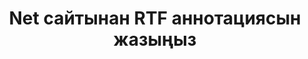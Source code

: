 ---
############################# Static ############################
layout: "auto-gen-annotation"

############################# Head ############################
head_title: "C# тіліндегі Net RTF Annotation API Annotate"
head_description: "RTF, кескіндер, сызбалар және құжат файл пішімінен танымал аннотация түрлерін жасауға және аннотациялауға арналған Net API."

############################# Header ############################
title: "Net сайтынан RTF аннотациясын жазыңыз"
description: ""
bg_image: "https://cms.admin.containerize.com/templates/aspose/App_Themes/V3/images/bg/header1.png"
bg_overlay: false
button:
    enable: true
    icon: "fas fa-arrow-down"
    label: "Тегін сынақ нұсқасын жүктеп алыңыз"
    link: "https://downloads.groupdocs.com/annotation/net"

############################# About ############################
about:
    enable: true
    title: "GroupDocs туралы. Net API үшін аннотация"
    content: |
        GroupDocs.Annotation for Net API — PDF, Word және Mac, Windows немесе Ubuntu жүйелеріндегі басқа құжаттарға аннотациялар қосуға мүмкіндік беретін кітапхана. [GroupDocs.Annotation for Net](/annotation/net) — кескіндерден және басқа да әртүрлі құжаттардан аннотацияларды жасауға, қосуға, өңдеуге, жоюға, шығарып алуға және экспорттауға жан-жақты қолдау көрсететін аннотацияларды басқаруға арналған жергілікті Net API. Қолдау көрсетілетін құжат пішімдерінің толық тізімін осы [бетте](https://docs.groupdocs.com/annotation/net/supported-document-formats/) көруге болады.
        Бұл кітапхана тек RTF құжатымен ғана емес, Word, Excel, PowerPoint, Outlook электрондық пошталары, Visio, Adobe, OpenDocument, OpenOffice, Photoshop, AutoCad және т.б. сияқты көптеген құжаттар түрлерімен жұмыс істеуге мүмкіндік береді.
        GroupDocs.Annotation for Net API сізге жаңа ескертпелер жасауға және қосуға, аннотацияларды өңдеуге, түсініктемелерді, аннотацияларды шығарып алуға және оларды құжаттардан жоюға мүмкіндік береді. Кітапхана 13 түрлі аннотация түрлерін қолдайды, соның ішінде мәтін, полисызық, аймақ, астын сызу, нүкте, су таңбасы, көрсеткі, эллипс, мәтінді ауыстыру, қашықтық, мәтін өрісі, PDF, HTML, Microsoft Word құжаттарындағы ресурстарды өңдеу, электрондық кестелер, диаграммалар, презентациялар, сызбалар, кескіндер және басқа да көптеген файл пішімдері.
        Мысал (төменде қараңыз) RTF құжатымен жұмыс істеуді көрсетеді, бұл мысалда GroupDocs бағдарламасымен жұмыс істеудің негізгі қадамдарын көруге болады. Аннотация: Лицензияны орнату, жұмыс істегіңіз келетін құжатты ашу, файл жасау аннотация, талаптарыңызға сәйкес аннотация сипаттарын орнату үшін деректер нысандарын қосу және нәтижені қажетті орынға сақтау. Сондай-ақ қолдау көрсетілетін мүмкіндіктерді [github бет](https://github.com/groupdocs-annotation/GroupDocs.Annotation-for-.NET) немесе [documentation](https://docs.groupdocs.com/annotation/net/getting-started/) өнімінен толығырақ қарауға болады.

############################# Steps ############################
howTo_Add:
steps_Add:
    enable: true
    title_left: "Net жүйесінде RTF файлына аннотацияларды қосу қадамдары"
    content_left: |
        [GroupDocs.Annotation](/annotation/net/) желі әзірлеушілеріне бірнеше оңай қадамдарды орындау арқылы кез келген желіге негізделген қолданбадағы RTF файлдарына әртүрлі аннотация түрлерін қосуды жеңілдетеді.
        *   Түсініктеме мен күні бар Жауап нысандарын жасаңыз.
        *   AreaAnnotation нысанын жасаңыз, аймақ опцияларын орнатыңыз және жауаптарды қосыңыз.
        *   Аннотатор нысанын жасаңыз және аймаққа аннотация қосыңыз.
        *   Шығару файлын сақтаңыз.
    title_right: "Жүйе талаптары"
    content_right: |
        Net API үшін GroupDocs.Аннотацияға барлық негізгі платформалар мен операциялық жүйелерде қолдау көрсетіледі. Төмендегі кодты орындамас бұрын, жүйеде келесі алғышарттар орнатылғанына көз жеткізіңіз.
        *   Операциялық жүйелер: Microsoft Windows, Linux, MacOS
        *   Әзірлеу орталары: Visual Studio, Xamarin, MonoDevelop
        *   Frameworks: .NET Framework, .NET Standard, .NET Core, Mono
        *   .NET үшін GroupDocs.Annotation бағдарламасының соңғы нұсқасын [NuGet] сайтынан жүктеп алыңыз (https://www.nuget.org/packages/groupdocs.annotation)

############################# Preview ############################
preview_Add:
    enable: true
    title: Аннотацияны алдын ала қарау және код үлгісі
    content: |
        ![Annotation preview image](https://docs.groupdocs.com/annotation/java/images/add-text-field-annotation.png)
    code: |
        ```cs
        //Add text field annotation to the document from local disk
        using (Annotator annotator = new Annotator("input.bmp"))
        {
            TextFieldAnnotation textField = new TextFieldAnnotation
            {
                BackgroundColor = 65535,
                Box = new Rectangle(100, 100, 100, 100),
                CreatedOn = DateTime.Now,
                Text = "Some text",
                FontColor = 65535,
                FontSize = 12,
                Message = "This is text field annotation",
                Opacity = 0.7,
                PageNumber = 0,
                PenStyle = PenStyle.Dot,
                PenWidth = 3,
                FontFamily = "Arial",
                TextHorizontalAlignment = HorizontalAlignment.Center,
                Replies = new List
                {
                    new Reply
                    {
                        Comment = "First comment",
                        RepliedOn = DateTime.Now
                    },
                    new Reply
                    {
                        Comment = "Second comment",
                        RepliedOn = DateTime.Now
                    }
                }
            };
            annotator.Add(textField);
            annotator.Save("result.bmp");
        }
        ```

############################# Steps ############################
howTo_Remove:
steps_Remove:
    enable: true
    title_left: "Net жүйесіндегі RTF файлынан аннотацияларды жою қадамдары"
    content_left: |
        [GroupDocs.Annotation](/annotation/net/) Net әзірлеушілеріне бірнеше оңай қадамдарды орындау арқылы кез келген желіге негізделген қолданбадағы RTF файлдарынан аннотация мәліметтерін жоюды жеңілдетеді.
        *   Түсініктеме мен күні бар Жауап нысандарын жасаңыз.
        *   SaveOptions нысанын жасаңыз және AnnotationTypes = AnnotationType.None орнатыңыз.
        *   Нәтижелік құжат жолы немесе ағыны және SaveOptions нысаны бар қоңырауды сақтау әдісі.

############################# Preview ############################
preview_Remove:
    enable: true
    code: |
        ```cs
        // 1- How to remove annotation from document using annotation index
        
        using (Annotator annotator = new Annotator("result.bmp"))
        {
            annotator.Remove(0);
            annotator.Save("removed.bmp");
        }
        
        // 2- How to remove annotation from document using annotation object
        
        using (Annotator annotator = new Annotator("result.bmp"))
        {
            var tmp = annotator.Get();
            annotator.Remove(tmp[0]);
            annotator.Save("removed.bmp");
        }
        
        // 3- How to remove some annotations from document using list of ID’s
        
        using (Annotator annotator = new Annotator("result.bmp"))
        {
            var idList = new List{1, 2, 3};
            annotator.Remove(idList);
            annotator.Save("removed.bmp");
        }
        
        // 4- How to remove some annotations from document using list of annotations
        
        using (Annotator annotator = new Annotator("result.bmp"))
        {
            var tmp = annotator.Get();
            annotator.Remove(tmp);
            annotator.Save("removed.bmp");
        }
        ```

############################# Steps ############################
howTo_Edit:
steps_Edit:
    enable: true
    title_left: "Net жүйесінде RTF аннотацияларын өңдеу қадамдары"
    content_left: |
        [GroupDocs.Annotation](/annotation/net/) Net әзірлеушілеріне бірнеше оңай қадамдарды орындау арқылы кез келген желіге негізделген қолданбадағы RTF файлдарының әртүрлі аннотация сипаттарын жаңартуды жеңілдетеді.
        *   Кіріс құжат жолы бар аннотатор нысанын құру немесе ImportAnnotations көмегімен даналық LoadOptions ағыны = шын.
        *   Кейбір AnnotationBase енгізуін жасаңыз және бар аннотацияның идентификаторын орнатыңыз (егер бұл идентификаторы бар аннотация табылмаса, ештеңе өзгертілмейді) немесе аннотациялардың жол тізімін (барлық аннотациялар жойылады).
        *   Өткізілген аннотациялары бар Annotator нысанының қоңырауды жаңарту әдісі.
        *   Нәтижелік құжат жолы немесе ағыны және SaveOptions нысаны бар қоңырауды сақтау әдісі.

############################# Preview ############################
preview_Edit:
    enable: true
    code: |
        ```cs
        // open annotated document
        using (Annotator annotator = new Annotator("result.bmp"))
        {
            //assuming we are going to change some properties of existing annotation
                AreaAnnotation updated = new AreaAnnotation
                    {
                            // It's important to set existed annotation Id
                            Id = 1,
                            BackgroundColor = 255,
                            Box = new Rectangle(0, 0, 50, 200),
                            CreatedOn = DateTime.Now,
                            Message = "This is updated annotation",
                            Replies = new List
                            {
                                new Reply
                                {
                                    Comment = "Updated first comment",
                                    RepliedOn = DateTime.Now
                                },
                                new Reply
                                {
                                    Comment = "Updated second comment",
                                    RepliedOn = DateTime.Now
                                }
                            }
                        };
                // update annotation
                annotator.Update(updated);
                annotator.Save("result.bmp");
        }
        ```

############################# Steps ############################
howTo_Extract:
steps_Extract:
    enable: true
    title_left: "Net жүйесіндегі RTF файлынан аннотацияларды шығару қадамдары"
    content_left: |
        [GroupDocs.Annotation](/annotation/net/) Желілік әзірлеушілерге бірнеше оңай қадамдарды орындау арқылы кез келген желіге негізделген қолданбадағы RTF файлдарынан құжаттарға түсініктеме беруді және аннотация ақпаратын шығаруды жеңілдетеді.
        *   Түсініктеме мен күні бар Жауап нысандарын жасаңыз.
        *   LoadOptions нысанын іске қосыңыз және шынайы аргументпен SetImportAnnotations шақырыңыз.
        *   Тізім түрімен айнымалыны анықтаңыз.
        *   Get әдісіне қоңырау шалыңыз және нәтижені жоғарыдағы айнымалыға қайтарыңыз.

############################# Preview ############################
preview_Extract:
    enable: true
    code: |
        ```cs
        // for using this example input file ("annotated.bmp") must be with annotations
        using (Annotator annotator = new Annotator("annotated.bmp"))
        {
            List annotations = annotator.Get();
            XmlSerializer formatter = new XmlSerializer(typeof(List));
            using (FileStream fs = new FileStream("annotations.xml", FileMode.Create))
            {
                fs.SetLength(0);
                formatter.Serialize(fs, annotations);
            }
        }
        ```

############################# Demos ############################
demos:
    enable: true
    title: "Құжаттар мен кескіндерге аннотацияларды қосу, жою, өңдеу, шығару үшін тікелей көрсетілімдер"
    content: |
        Дәл қазір [GroupDocs.Annotation Live Demos](https://products.groupdocs.app/annotation/family) веб-сайтына кіру арқылы RTF файлына аннотацияларды қосу, жою, өңдеу және шығару. Тікелей демонстрацияның келесі артықшылықтары бар

############################# About Formats ############################
about_formats:
    enable: true
    format:
        # format loop
        - icon: "far fa-file-rtf"
          title: "RTF Файл пішімі туралы"
          content: |
            Microsoft ұсынған және құжаттаған Rich Text Format (RTF) қолданбаларда пайдалану үшін пішімделген мәтін мен графиканы кодтау әдісін білдіреді. Пішім басқа Microsoft өнімдерімен кросс-платформалық құжат алмасуды жеңілдетеді, осылайша өзара әрекеттесу мақсатына қызмет етеді. Бұл мүмкіндік оны мәтінді өңдеу бағдарламалық жасақтамасы арасында деректерді беру стандартына айналдырады және осылайша мазмұнды құжат пішімдеуін жоғалтпай бір операциялық жүйеден екіншісіне тасымалдауға болады. Файл пішімінің спецификацияларын Microsoft корпорациясы жалпыға қолжетімді жүктеп алу үшін қол жетімді және оны әзірлеуші ​​тұрғысынан қарауға болады.

          link: "https://docs.fileformat.com/image/rtf/"

############################# More Formats ############################
more_formats:
    enable: true
    title: "Басқа танымал құжат пішімдерімен жұмыс істеу"
    content: |
        Төменде көрсетілгендей кейбір танымал файл пішімдерінің аннотация сипаттарын жаңартыңыз.
    format:
        # format loop
        - name: "Annotate PDF document"
          link: "https://products.groupdocs.com/annotation/net/pdf/"
          description: "Adobe Portable Document Format"

        # format loop
        - name: "Annotate DOC document"
          link: "https://products.groupdocs.com/annotation/net/doc/"
          description: "Microsoft Word Document"

        # format loop
        - name: "Annotate DOCM document"
          link: "https://products.groupdocs.com/annotation/net/docm/"
          description: "Microsoft Word Macro-Enabled Document"

        # format loop
        - name: "Annotate DOCX document"
          link: "https://products.groupdocs.com/annotation/net/docx/"
          description: "Microsoft Word Open XML Document"

        # format loop
        - name: "Annotate DOT document"
          link: "https://products.groupdocs.com/annotation/net/dot/"
          description: "Microsoft Word Document Template"

        # format loop
        - name: "Annotate DOTX document"
          link: "https://products.groupdocs.com/annotation/net/dotx/"
          description: "Word Open XML Document Template"

        # format loop
        - name: "Annotate RTF document"
          link: "https://products.groupdocs.com/annotation/net/rtf/"
          description: "Rich Text Document"

        # format loop
        - name: "Annotate ODT document"
          link: "https://products.groupdocs.com/annotation/net/odt/"
          description: "Open Document Text"

        # format loop
        - name: "Annotate XLS document"
          link: "https://products.groupdocs.com/annotation/net/xls/"
          description: "Microsoft Excel Binary File Format"

        # format loop
        - name: "Annotate XLSX document"
          link: "https://products.groupdocs.com/annotation/net/xlsx/"
          description: "Microsoft Excel Open XML Spreadsheet"

        # format loop
        - name: "Annotate XLSM document"
          link: "https://products.groupdocs.com/annotation/net/xlsm/"
          description: "Microsoft Excel Macro-Enabled Spreadsheet"

        # format loop
        - name: "Annotate XLSB document"
          link: "https://products.groupdocs.com/annotation/net/xlsb/"
          description: "Microsoft Excel Binary Worksheet"

        # format loop
        - name: "Annotate ODS document"
          link: "https://products.groupdocs.com/annotation/net/ods/"
          description: "Open Document Spreadsheet"

        # format loop
        - name: "Annotate PPT document"
          link: "https://products.groupdocs.com/annotation/net/ppt/"
          description: "PowerPoint Presentation"

        # format loop
        - name: "Annotate PPTX document"
          link: "https://products.groupdocs.com/annotation/net/pptx/"
          description: "PowerPoint Open XML Presentation"

        # format loop
        - name: "Annotate PPSX document"
          link: "https://products.groupdocs.com/annotation/net/ppsx/"
          description: "PowerPoint Open XML Slide Show"

        # format loop
        - name: "Annotate POTM document"
          link: "https://products.groupdocs.com/annotation/net/potm/"
          description: "Microsoft PowerPoint Template"

        # format loop
        - name: "Annotate PPTM document"
          link: "https://products.groupdocs.com/annotation/net/pptm/"
          description: "Microsoft PowerPoint Presentation"

        # format loop
        - name: "Annotate PPS document"
          link: "https://products.groupdocs.com/annotation/net/pps/"
          description: "Microsoft PowerPoint 97-2003 Slide Show"

        # format loop
        - name: "Annotate ODP document"
          link: "https://products.groupdocs.com/annotation/net/odp/"
          description: "OpenDocument Presentation"

        # format loop
        - name: "Annotate HTML document"
          link: "https://products.groupdocs.com/annotation/net/html/"
          description: "HyperText Markup Language"

        # format loop
        - name: "Annotate TIFF document"
          link: "https://products.groupdocs.com/annotation/net/tiff/"
          description: "Tagged Image File Format"

        # format loop
        - name: "Annotate JPEG document"
          link: "https://products.groupdocs.com/annotation/net/jpeg/"
          description: "JPEG Image"

        # format loop
        - name: "Annotate PNG document"
          link: "https://products.groupdocs.com/annotation/net/png/"
          description: "Portable Network Graphic"

        # format loop
        - name: "Annotate EML document"
          link: "https://products.groupdocs.com/annotation/net/eml/"
          description: "E-mail Message"

        # format loop
        - name: "Annotate MSG document"
          link: "https://products.groupdocs.com/annotation/net/msg/"
          description: "Microsoft Outlook E-mail Message"

        # format loop
        - name: "Annotate VSD document"
          link: "https://products.groupdocs.com/annotation/net/vsd/"
          description: "Microsoft Visio 2003-2010 Drawing"

        # format loop
        - name: "Annotate VSDX document"
          link: "https://products.groupdocs.com/annotation/net/vsdx/"
          description: "Microsoft Visio Drawing"

        # format loop
        - name: "Annotate VSS document"
          link: "https://products.groupdocs.com/annotation/net/vss/"
          description: "Microsoft Visio 2003-2010 Stencil"

        # format loop
        - name: "Annotate VST document"
          link: "https://products.groupdocs.com/annotation/net/vst/"
          description: "Microsoft Visio 2013 Stencil"

        # format loop
        - name: "Annotate DWG document"
          link: "https://products.groupdocs.com/annotation/net/dwg/"
          description: "Autodesk Design Data Formats"

        # format loop
        - name: "Annotate DXF document"
          link: "https://products.groupdocs.com/annotation/net/dxf/"
          description: "AutoCAD Drawing Interchange"

        # format loop
        - name: "Annotate DCM document"
          link: "https://products.groupdocs.com/annotation/net/dcm/"
          description: "Digital Imaging and Communications in Medicine"

        # format loop
        - name: "Annotate WMF document"
          link: "https://products.groupdocs.com/annotation/net/wmf/"
          description: "Windows Metafile"

        # format loop
        - name: "Annotate EMF document"
          link: "https://products.groupdocs.com/annotation/net/emf/"
          description: "Enhanced Metafile Format"


############################# Back to top ###############################
back_to_top:
    enable: true
---